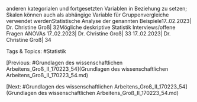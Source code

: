anderen kategorialen und fortgesetzten Variablen in Beziehung zu setzen; Skalen 
können auch als abhängige Variable für Gruppenvergleiche verwendet werdenStatistische Analyse der genannten Beispiele17..02.2023| Dr. Christine Groß| 32Mögliche deskriptive Statistik Interviews/offene Fragen
ANOVAs
17..02.2023| Dr. Christine Groß| 33
17..02.2023| Dr. Christine Groß| 34

   Tags & Topics:
   #Statistik

[Previous: #Grundlagen des wissenschaftlichen Arbeitens_Groß_II_170223_54](Grundlagen des wissenschaftlichen Arbeitens_Groß_II_170223_54.md)

[Next: #Grundlagen des wissenschaftlichen Arbeitens_Groß_II_170223_54](Grundlagen des wissenschaftlichen Arbeitens_Groß_II_170223_54.md)